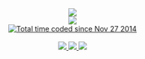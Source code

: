 <div align="center">
  <a href="https://github.com/luizclaudiomoreira" target="_blank">
    <img align="center" src="https://github-readme-stats.vercel.app/api?username=luizclaudiomoreira&count_private=true&show_icons=true&theme=onedark&hide_border=true" />
  </a>
  
  <br />
  
  <a href="https://github.com/luizclaudiomoreira" target="_blank">
    <img src="https://github-readme-stats.vercel.app/api/wakatime?username=luizclaudiomoreira&layout=compact&langs_count=10&theme=onedark&hide_border=true" />
  </a>
  
  <br />
  
  <a href="https://github.com/luizclaudiomoreira" target="_blank">
    <img src="https://wakatime.com/badge/user/cd044a79-1157-4ba3-9c88-538a63966a8c.svg?style=for-the-badge" alt="Total time coded since Nov 27 2014" />
  </a>
</div>

<br />

<div align="center" />
  <a href="https://youtube.com/c/LuizClaudioMoreira" target="_blank">
    <img src="https://img.shields.io/badge/YouTube-CD201F?style=for-the-badge&logo=youtube&logoColor=white" target="_blank">
  </a>
  <a href="https://twitter.com/luizclaudiom" target="_blank">
    <img src="https://img.shields.io/badge/Twitter-1DA1F2?style=for-the-badge&logo=twitter&logoColor=white" target="_blank">
  </a> 
  <a href="https://instagram.com/luizclaudiomoreira" target="_blank">
    <img src="https://img.shields.io/badge/Instagram-8134AF?style=for-the-badge&logo=instagram&logoColor=white" target="_blank">
  </a>
</div>


<!--
**luizclaudiomoreira/luizclaudiomoreira** is a ✨ _special_ ✨ repository because its `README.md` (this file) appears on your GitHub profile.

Here are some ideas to get you started:

- 🔭 I’m currently working on ...
- 🌱 I’m currently learning ...
- 👯 I’m looking to collaborate on ...
- 🤔 I’m looking for help with ...
- 💬 Ask me about ...
- 📫 How to reach me: ...
- 😄 Pronouns: ...
- ⚡ Fun fact: ...
-->
